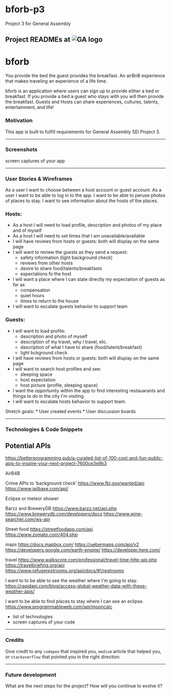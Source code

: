 # bforb-p3
Project 3 for General Assembly

## Project READMEs at ![GA logo](https://ga-dash.s3.amazonaws.com/production/assets/logo-9f88ae6c9c3871690e33280fcf557f33.png)

# bforb
You provide the bed the guest provides the breakfast. An airBnB experience that makes traveling an experience of a life time. 

bforb is an application where users can sign up to provide either a bed or breakfast.  If you provide a bed a guest who stays with you will then provide the breakfast.  Guests and Hosts can share experiences, cultures, talents, entertainment, and life!

### Motivation
This app is built to fulfill requirements for General Assembly SEI Project 3.

---
### Screenshots
screen captures of your app

---
### User Stories & Wireframes

As a user I want to choose between a host account or guest account.
As a user I want to be able to log in to the app.
I want to be able to peruse photos of places to stay.
I want to see information about the hosts of the places.

### Hosts: 
* As a host I will need to load profile, description and photos of my place and of myself
* As a host I will need to set times that I am unavailable/available
* I will have reviews from hosts or guests: both will display on the same page
* I will want to review the guests as they send a request:
    * safety information (light background check)
    * reviews from other hosts 
    * desire to share food/talents/breakfasts
    * expectations fo the host
* I will want a place where I can state directly my expectation of guests as far as
    * compensation
    * quiet hours
    * times to return to the house
* I will want to escalate guests behavior to support team

### Guests: 
* I will want to load profile:
    * description and photo of myself
    * description of my travel, why I travel, etc.
    * description of what I have to share (food/talent/breakfast)
    * light bckground check
* I will have reviews from hosts or guests: both will display on the same page
* I will want to search host profiles and see:
    * sleeping space
    * host expectation
    * host picture (profile, sleeping space)
* I want the opportunity within the app to find interesting restauarants and things to do in the city I'm visiting.
* I will want to escalate hosts behavior to support team.

Stretch goals:
    * User created events
    * User discussion boards


---
### Technologies & Code Snippets
## Potential APIs
https://betterprogramming.pub/a-curated-list-of-100-cool-and-fun-public-apis-to-inspire-your-next-project-7600ce3e9b3

AirB4B

Crime APIs to ‘background check’
https://www.fbi.gov/wanted/api 
https://www.jailbase.com/api/


Eclipse or meteor shower

Barzz and BreweryDB 
https://www.barzz.net/api.php
https://www.brewerydb.com/developers/docs
https://www.wine-searcher.com/ws-api

Street food 
https://streetfoodapp.com/api
https://www.zomato.com/404.php

maps
https://docs.mapbox.com/
https://uebermaps.com/api/v2
https://developers.google.com/earth-engine/
https://developer.here.com/

travel
https://www.walkscore.com/professional/travel-time-http-api.php
https://travelbriefing.org/api 
https://www.refugerestrooms.org/api/docs/#!/restrooms

I want to to be able to see the weather where I'm going to stay.
https://rapidapi.com/blog/access-global-weather-data-with-these-weather-apis/

I want to be able to find places to stay where I can see an eclipse.
https://www.programmableweb.com/api/mooncalc


* list of technologies
* screen captures of your code

---
### Credits
Give credit to any `codepen` that inspired you, `medium` article that helped you, or `stackoverflow` that pointed you in the right direction.

---

### Future development
What are the next steps for the project? How will you continue to evolve it?

